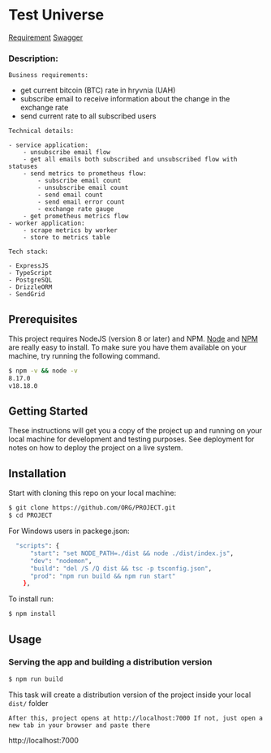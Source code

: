 # Test Universe

[Requirement](./requirement.yaml)
[Swagger](./swagger.yaml)

### Description:

`Business requirements:`

- get current bitcoin (BTC) rate in hryvnia (UAH)
- subscribe email to receive information about the change in the exchange rate
- send current rate to all subscribed users

`Technical details:`

    - service application:
        - unsubscribe email flow
        - get all emails both subscribed and unsubscribed flow with statuses
        - send metrics to prometheus flow:
            - subscribe email count
            - unsubscribe email count
            - send email count
            - send email error count
            - exchange rate gauge
        - get prometheus metrics flow
    - worker application:
        - scrape metrics by worker
        - store to metrics table

`Tech stack:`

    - ExpressJS
    - TypeScript
    - PostgreSQL
    - DrizzleORM
    - SendGrid

<!-- - Docker
    - Prometheus -->

## Prerequisites

This project requires NodeJS (version 8 or later) and NPM.
[Node](http://nodejs.org/) and [NPM](https://npmjs.org/) are really easy to install.
To make sure you have them available on your machine,
try running the following command.

```sh
$ npm -v && node -v
8.17.0
v18.18.0
```

## Getting Started

These instructions will get you a copy of the project up and running on your local machine for development and testing purposes. See deployment for notes on how to deploy the project on a live system.

## Installation

Start with cloning this repo on your local machine:

```sh
$ git clone https://github.com/ORG/PROJECT.git
$ cd PROJECT
```

For Windows users in packege.json:

```sh
  "scripts": {
      "start": "set NODE_PATH=./dist && node ./dist/index.js",
      "dev": "nodemon",
      "build": "del /S /Q dist && tsc -p tsconfig.json",
      "prod": "npm run build && npm run start"
    },
```

To install run:

```sh
$ npm install
```

## Usage

### Serving the app and building a distribution version

```sh
$ npm run build
```

This task will create a distribution version of the project
inside your local `dist/` folder

    After this, project opens at http://localhost:7000 If not, just open a new tab in your browser and paste there

http://localhost:7000
